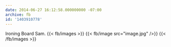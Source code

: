 ```yaml
---
date: 2014-06-27 16:12:58.000000000 -07:00
archive: fb
id: '1403910778'
---
```


Ironing Board Sam.
{{< fb/images >}}
{{< fb/image src="image.jpg" />}}
{{< /fb/images >}}
